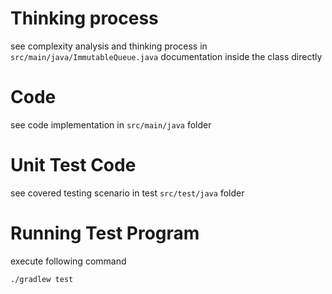 # Thinking process
see complexity analysis and thinking process in `src/main/java/ImmutableQueue.java` documentation inside the class directly

# Code
see code implementation in `src/main/java` folder

# Unit Test Code
see covered testing scenario in test `src/test/java` folder

# Running Test Program
execute following command
```
./gradlew test
```